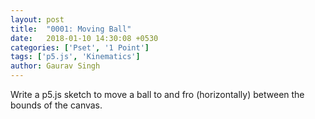 ```yaml
---
layout: post
title:  "0001: Moving Ball"
date:   2018-01-10 14:30:08 +0530
categories: ['Pset', '1 Point']
tags: ['p5.js', 'Kinematics']
author: Gaurav Singh
---
```

Write a p5.js sketch to move a ball to and fro (horizontally) between the bounds of the canvas.
